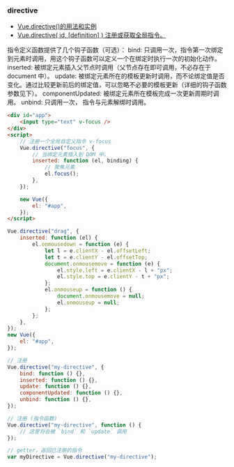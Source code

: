 ### directive

-   [Vue.directive()的用法和实例](https://blog.csdn.net/qq_36242361/article/details/74641403)
-   [Vue.directive( id, [definition] ) 注册或获取全局指令。](https://cn.vuejs.org/v2/api/#Vue-directive)

指令定义函数提供了几个钩子函数（可选）：
bind: 只调用一次，指令第一次绑定到元素时调用，用这个钩子函数可以定义一个在绑定时执行一次的初始化动作。
inserted: 被绑定元素插入父节点时调用（父节点存在即可调用，不必存在于 document 中）。
update: 被绑定元素所在的模板更新时调用，而不论绑定值是否变化。通过比较更新前后的绑定值，可以忽略不必要的模板更新（详细的钩子函数参数见下）。
componentUpdated: 被绑定元素所在模板完成一次更新周期时调用。
unbind: 只调用一次， 指令与元素解绑时调用。

```html
<div id="app">
	<input type="text" v-focus />
</div>
<script>
	// 注册一个全局自定义指令 v-focus
	Vue.directive("focus", {
		// 当绑定元素插入到 DOM 中。
		inserted: function (el, binding) {
			// 聚焦元素
			el.focus();
		},
	});

	new Vue({
		el: "#app",
	});
</script>
```

```js
Vue.directive("drag", {
	inserted: function (el) {
		el.οnmοusedοwn = function (e) {
			let l = e.clientX - el.offsetLeft;
			let t = e.clientY - el.offsetTop;
			document.οnmοusemοve = function (e) {
				el.style.left = e.clientX - l + "px";
				el.style.top = e.clientY - t + "px";
			};
			el.οnmοuseup = function () {
				document.οnmοusemοve = null;
				el.οnmοuseup = null;
			};
		};
	},
});
new Vue({
	el: "#app",
});
```

```js
// 注册
Vue.directive("my-directive", {
	bind: function () {},
	inserted: function () {},
	update: function () {},
	componentUpdated: function () {},
	unbind: function () {},
});

// 注册 (指令函数)
Vue.directive("my-directive", function () {
	// 这里将会被 `bind` 和 `update` 调用
});

// getter，返回已注册的指令
var myDirective = Vue.directive("my-directive");
```
